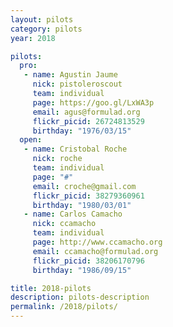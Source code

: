 ```yaml
---
layout: pilots
category: pilots
year: 2018

pilots:
  pro:
   - name: Agustin Jaume
     nick: pistoleroscout
     team: individual
     page: https://goo.gl/LxWA3p
     email: agus@formulad.org
     flickr_picid: 26724813529
     birthday: "1976/03/15"
  open:
   - name: Cristobal Roche
     nick: roche
     team: individual
     page: "#"
     email: croche@gmail.com
     flickr_picid: 38279360961
     birthday: "1980/03/01"
   - name: Carlos Camacho
     nick: ccamacho
     team: individual
     page: http://www.ccamacho.org
     email: ccamacho@formulad.org
     flickr_picid: 38206170796
     birthday: "1986/09/15"

title: 2018-pilots
description: pilots-description
permalink: /2018/pilots/
---
```


